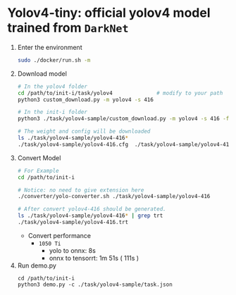 # Yolov4-tiny: official yolov4 model trained from `DarkNet`

1. Enter the environment
    ```bash
    sudo ./docker/run.sh -m
    ```
2. Download model
    ```bash
    # In the yolov4 folder
    cd /path/to/init-i/task/yolov4              # modify to your path
    python3 custom_download.py -m yolov4 -s 416 

    # In the init-i folder
    python3 ./task/yolov4-sample/custom_download.py -m yolov4 -s 416 -f ./task/yolov4-sample

    # The weight and config will be downloaded
    ls ./task/yolov4-sample/yolov4-416*
    ./task/yolov4-sample/yolov4-416.cfg  ./task/yolov4-sample/yolov4-416.weights
    ```
3. Convert Model
    ```bash
    # For Example
    cd /path/to/init-i

    # Notice: no need to give extension here
    ./converter/yolo-converter.sh ./task/yolov4-sample/yolov4-416

    # After convert yolov4-416 should be generated.
    ls ./task/yolov4-sample/yolov4-416* | grep trt
    ./task/yolov4-sample/yolov4-416.trt
    ```
    * Convert performance
      * `1050 Ti`
        * yolo to onnx: 8s
        * onnx to tensorrt: 1m 51s ( 111s )
4. Run demo.py
    ```
    cd /path/to/init-i
    python3 demo.py -c ./task/yolov4-sample/task.json
    ```
